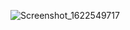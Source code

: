 ![Screenshot_1622549717](https://user-images.githubusercontent.com/84094952/120323764-8425b200-c2ee-11eb-88f1-c5b0fa9d6fd7.png)
